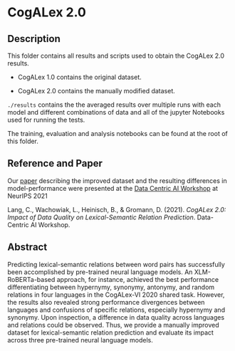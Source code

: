 # CogALex 2.0

## Description

This folder contains all results and scripts used to obtain the CogALex 2.0 results.

* CogALex 1.0 contains the original dataset.

* CogALex 2.0 contains the manually modified dataset.

`./results` contains the the averaged results over multiple runs with each model and different combinations of data and all of the jupyter Notebooks used for running the tests. 

The training, evaluation and analysis notebooks can be found at the root of this folder.

## Reference and Paper
Our [paper](https://datacentricai.org/neurips21/papers/164_CameraReady_CogALex_2_0.pdf) describing the improved dataset and the resulting differences in model-performance were presented at the [Data Centric AI Workshop](https://datacentricai.org/neurips21/) at NeurIPS 2021 

Lang, C., Wachowiak, L., Heinisch, B., & Gromann, D. (2021). *CogALex 2.0: Impact of Data Quality on Lexical-Semantic Relation Prediction*. Data-Centric AI Workshop. 

## Abstract

Predicting lexical-semantic relations between word pairs has successfully been accomplished by pre-trained neural language models. An XLM-RoBERTa-based approach, for instance, achieved the best performance differentiating between hypernymy, synonymy, antonymy, and random relations in four languages in the CogALex-VI 2020 shared task. However, the results also revealed strong performance divergences between languages and confusions of specific relations, especially hypernymy and synonymy. Upon inspection, a difference in data quality across languages and relations could be observed. Thus, we provide a manually improved dataset for lexical-semantic relation prediction and evaluate its impact across three pre-trained neural language models.
